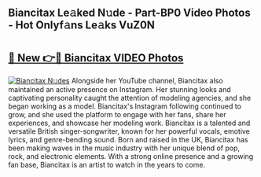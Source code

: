 ## Biancitax Le𝚊ked N𝚞de - Part-BP0 Video Photos - Hot Onlyf𝚊ns Le𝚊ks VuZ0N

# <h2><a href="http://ab38258.deff.icu/?id=Biancitax">🔗 New 👉🔴 Biancitax VIDEO Photos</a></h2>

[![Biancitax N𝚞des](https://i.imgur.com/rIISA9y.gif)](http://ab38258.deff.icu/?id=Biancitax)
Alongside her YouTube channel, Biancitax also maintained an active presence on Instagram. Her stunning looks and captivating personality caught the attention of modeling agencies, and she began working as a model. Biancitax's Instagram following continued to grow, and she used the platform to engage with her fans, share her experiences, and showcase her modeling work. Biancitax is a talented and versatile British singer-songwriter, known for her powerful vocals, emotive lyrics, and genre-bending sound. Born and raised in the UK, Biancitax has been making waves in the music industry with her unique blend of pop, rock, and electronic elements. With a strong online presence and a growing fan base, Biancitax is an artist to watch in the years to come.
